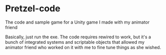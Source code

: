 # Pretzel-code
The code and sample game for a Unity game I made with my animator friend

Basically, just run the exe. The code requires rewired to work, but it's a bunch of integrated systems and scriptable objects that allowed my animator friend who worked on it with me to fine tune things as she wished.
